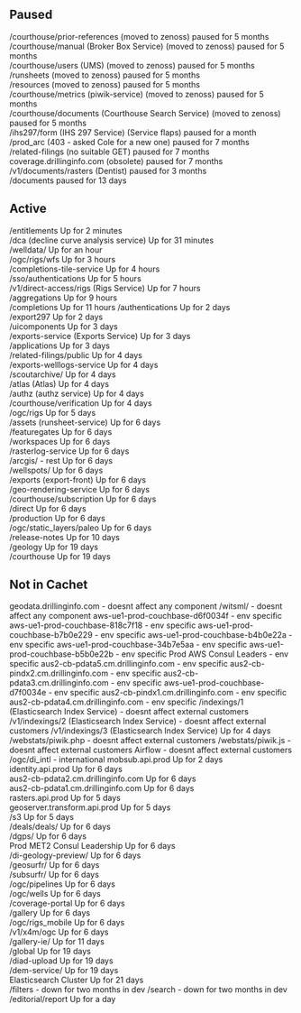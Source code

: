 Paused
---
/courthouse/prior-references (moved to zenoss)          paused for 5 months     
/courthouse/manual (Broker Box Service) (moved to zenoss)       paused for 5 months     
/courthouse/users (UMS) (moved to zenoss)       paused for 5 months     
/runsheets (moved to zenoss)    paused for 5 months     
/resources (moved to zenoss)    paused for 5 months     
/courthouse/metrics (piwik-service) (moved to zenoss)   paused for 5 months     
/courthouse/documents (Courthouse Search Service) (moved to zenoss)     paused for 5 months     
/ihs297/form (IHS 297 Service) (Service flaps)          paused for a month      
/prod_arc (403 - asked Cole for a new one)      paused for 7 months     
/related-filings (no suitable GET)      paused for 7 months     
coverage.drillinginfo.com (obsolete)    paused for 7 months     
/v1/documents/rasters (Dentist)         paused for 3 months     
/documents      paused for 13 days      

Active
---
/entitlements   Up for 2 minutes        
/dca (decline curve analysis service)   Up for 31 minutes       
/welldata/      Up for an hour  
/ogc/rigs/wfs   Up for 3 hours  
/completions-tile-service       Up for 4 hours  
/sso/authentications    Up for 5 hours  
/v1/direct-access/rigs (Rigs Service)   Up for 7 hours  
/aggregations   Up for 9 hours  
/completions    Up for 11 hours 
/authentications        Up for 2 days   
/export297      Up for 2 days   
/uicomponents   Up for 3 days   
/exports-service (Exports Service)      Up for 3 days   
/applications   Up for 3 days   
/related-filings/public         Up for 4 days   
/exports-welllogs-service       Up for 4 days   
/scoutarchive/          Up for 4 days   
/atlas (Atlas)          Up for 4 days   
/authz (authz service)          Up for 4 days   
/courthouse/verification        Up for 4 days   
/ogc/rigs       Up for 5 days   
/assets (runsheet-service)      Up for 6 days   
/featuregates   Up for 6 days   
/workspaces     Up for 6 days   
/rasterlog-service      Up for 6 days   
/arcgis/ - rest         Up for 6 days   
/wellspots/     Up for 6 days   
/exports (export-front)         Up for 6 days   
/geo-rendering-service          Up for 6 days   
/courthouse/subscription        Up for 6 days   
/direct         Up for 6 days   
/production     Up for 6 days   
/ogc/static_layers/paleo        Up for 6 days   
/release-notes          Up for 10 days  
/geology        Up for 19 days  
/courthouse     Up for 19 days  

Not in Cachet
---
geodata.drillinginfo.com - doesnt affect any component
/witsml/ - doesnt affect any component
aws-ue1-prod-couchbase-d6f0034f - env specific
aws-ue1-prod-couchbase-818c7f18 - env specific
aws-ue1-prod-couchbase-b7b0e229 - env specific
aws-ue1-prod-couchbase-b4b0e22a - env specific
aws-ue1-prod-couchbase-34b7e5aa - env specific
aws-ue1-prod-couchbase-b5b0e22b - env specific
Prod AWS Consul Leaders - env specific
aus2-cb-pdata5.cm.drillinginfo.com - env specific
aus2-cb-pindx2.cm.drillinginfo.com - env specific
aus2-cb-pdata3.cm.drillinginfo.com - env specific
aws-ue1-prod-couchbase-d7f0034e    - env specific
aus2-cb-pindx1.cm.drillinginfo.com - env specific
aus2-cb-pdata4.cm.drillinginfo.com - env specific
/indexings/1 (Elasticsearch Index Service) - doesnt affect external customers
/v1/indexings/2 (Elasticsearch Index Service) - doesnt affect external customers
/v1/indexings/3 (Elasticsearch Index Service)   Up for 4 days   
/webstats/piwik.php - doesnt affect external customers
/webstats/piwik.js - doesnt affect external customers
Airflow - doesnt affect external customers
/ogc/di_intl - international
mobsub.api.prod         Up for 2 days   
identity.api.prod       Up for 6 days   
aus2-cb-pdata2.cm.drillinginfo.com      Up for 6 days   
aus2-cb-pdata1.cm.drillinginfo.com      Up for 6 days   
rasters.api.prod        Up for 5 days   
geoserver.transform.api.prod    Up for 5 days   
/s3     Up for 5 days   
/deals/deals/   Up for 6 days   
/dgps/          Up for 6 days   
Prod MET2 Consul Leadership     Up for 6 days   
/di-geology-preview/    Up for 6 days   
/geosurfr/      Up for 6 days   
/subsurfr/      Up for 6 days   
/ogc/pipelines          Up for 6 days   
/ogc/wells      Up for 6 days   
/coverage-portal        Up for 6 days   
/gallery        Up for 6 days   
/ogc/rigs_mobile        Up for 6 days   
/v1/x4m/ogc     Up for 6 days   
/gallery-ie/    Up for 11 days  
/global         Up for 19 days  
/diad-upload    Up for 19 days  
/dem-service/   Up for 19 days  
Elasticsearch Cluster   Up for 21 days  
/filters - down for two months in dev
/search - down for two months in dev
/editorial/report       Up for a day    
